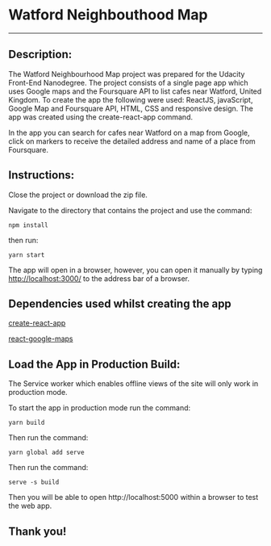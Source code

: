 # Watford Neighbouthood Map
---

## Description:
The Watford Neighbourhood Map project was prepared for the Udacity Front-End Nanodegree. The project consists of a single page app which uses Google maps and the Foursquare API to list cafes near Watford, United Kingdom. To create the app the following were used: ReactJS, javaScript, Google Map and Foursquare API, HTML, CSS and responsive design. The app was created using the create-react-app command.

In the app you can search for cafes near Watford on a map from Google, click on markers to receive the detailed address and name of a place from Foursquare.

## Instructions:

Close the project or download the zip file.

Navigate to the directory that contains the project and use the command:
```
npm install
```
then run:
```
yarn start
```
The app will open in a browser, however, you can open it manually by typing [http://localhost:3000/](http://localhost:3000/) to the address bar of a browser.

## Dependencies used whilst creating the app
[create-react-app](https://github.com/facebook/create-react-app) 

[react-google-maps](https://github.com/tomchentw/react-google-maps)


## Load the App in Production Build:
The Service worker which enables offline views of the site will only work in production mode.

To start the app in production mode run the command:
```
yarn build
```
Then run the command:
```
yarn global add serve
```
Then run the command:
```
serve -s build
```
Then you will be able to open http://localhost:5000 within a browser to test the web app.

## Thank you!